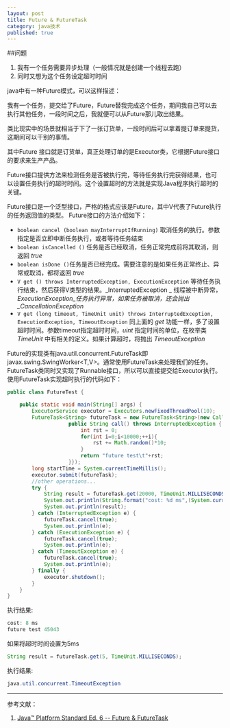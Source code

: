 ```yaml
---
layout: post
title: Future & FutureTask
category: java技术
published: true
---
```



##问题

1. 我有一个任务需要异步处理（一般情况就是创建一个线程去跑）
2. 同时又想为这个任务设定超时时间

java中有一种Future模式，可以这样描述：

我有一个任务，提交给了Future，Future替我完成这个任务，期间我自己可以去执行其他任务，一段时间之后，我就便可以从Future那儿取出结果。

类比现实中的场景就相当于下了一张订货单，一段时间后可以拿着提订单来提货，这期间可以干别的事情。

其中Future 接口就是订货单，真正处理订单的是Executor类，它根据Future接口的要求来生产产品。

Future接口提供方法来检测任务是否被执行完，等待任务执行完获得结果，也可以设置任务执行的超时时间。这个设置超时的方法就是实现Java程序执行超时的关键。

Future接口是一个泛型接口，严格的格式应该是Future<V>，其中V代表了Future执行的任务返回值的类型。 Future接口的方法介绍如下：

* ```boolean cancel (boolean mayInterruptIfRunning)``` 取消任务的执行。参数指定是否立即中断任务执行，或者等待任务结束
* ```boolean isCancelled ()``` 任务是否已经取消，任务正常完成前将其取消，则返回 _true_
* ```boolean isDone ()```任务是否已经完成。需要注意的是如果任务正常终止、异常或取消，都将返回 _true_
* ```V get () throws InterruptedException, ExecutionException```  等待任务执行结束，然后获得V类型的结果。_InterruptedException _ 线程被中断异常， _ExecutionException_任务执行异常，如果任务被取消，还会抛出_CancellationException_
* ```V get (long timeout, TimeUnit unit) throws InterruptedException, ExecutionException, TimeoutException``` 同上面的 _get_ 功能一样，多了设置超时时间。参数timeout指定超时时间，_uint_ 指定时间的单位，在枚举类 _TimeUnit_ 中有相关的定义。如果计算超时，将抛出 _TimeoutException_

Future的实现类有java.util.concurrent.FutureTask<V>即 javax.swing.SwingWorker<T,V>。通常使用FutureTask来处理我们的任务。FutureTask类同时又实现了Runnable接口，所以可以直接提交给Executor执行。使用FutureTask实现超时执行的代码如下：

```java
public class FutureTest {

    public static void main(String[] args) {
        ExecutorService executor = Executors.newFixedThreadPool(10);
        FutureTask<String> futureTask = new FutureTask<String>(new Callable<String>() {//使用Callable接口作为构造参数
                    public String call() throws InterruptedException {
                        int rst = 0;
                        for(int i=0;i<10000;++i){
                            rst += Math.random()*10;
                        }
                        return "future test\t"+rst;
                    }});
        long startTime = System.currentTimeMillis();
        executor.submit(futureTask);
        //other operations...
        try {
            String result = futureTask.get(20000, TimeUnit.MILLISECONDS); //取得结果，同时设置超时执行时间为5秒。同样可以用future.get()，不设置执行超时时间取得结果
            System.out.println(String.format("cost: %d ms",(System.currentTimeMillis() - startTime)));
            System.out.println(result);
        } catch (InterruptedException e) {
            futureTask.cancel(true);
            System.out.println(e);
        } catch (ExecutionException e) {
            futureTask.cancel(true);
            System.out.println(e);
        } catch (TimeoutException e) {
            futureTask.cancel(true);
            System.out.println(e);
        } finally {
            executor.shutdown();
        }
    }
}
```

执行结果:

```java
cost: 8 ms
future test	45043
```

如果将超时时间设置为5ms

```java
String result = futureTask.get(5, TimeUnit.MILLISECONDS); 

```

执行结果:

```java
java.util.concurrent.TimeoutException
```

***

参考文献：

1. [Java™ Platform Standard Ed. 6 -- Future & FutureTask](http://docs.oracle.com/javase/6/docs/api/)